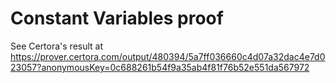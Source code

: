# Constant Variables proof

See Certora's result at https://prover.certora.com/output/480394/5a7ff036660c4d07a32dac4e7d023057?anonymousKey=0c688261b54f9a35ab4f81f76b52e551da567972
